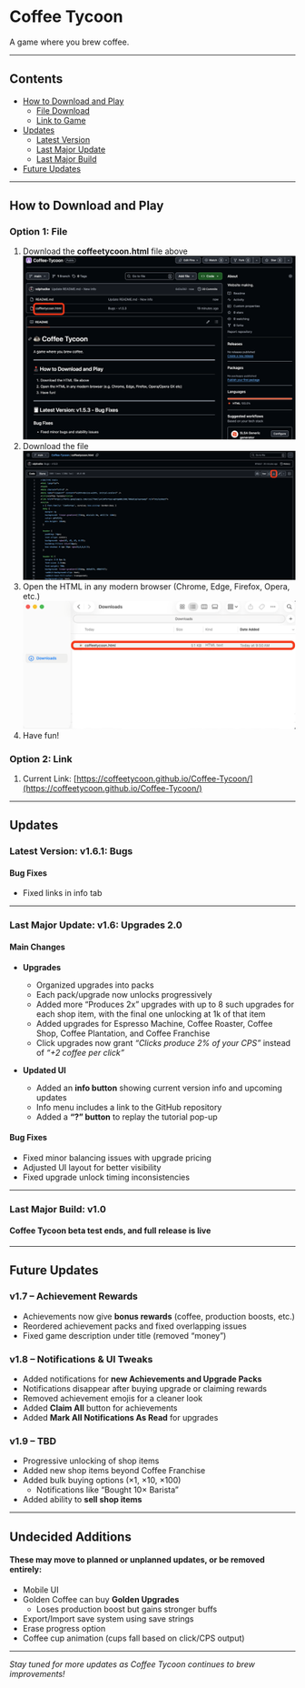# Coffee Tycoon

A game where you brew coffee.

---

## Contents
- [How to Download and Play](#how-to-download-and-play)
  - [File Download](#option-1-file)
  - [Link to Game](#option-2-link)
- [Updates](#updates)
  - [Latest Version](#latest-version-v16-upgrades-20)
  - [Last Major Update](#last-major-update-v16-upgrades-20)
  - [Last Major Build](#last-major-build-v10)
- [Future Updates](#future-updates)

---

## How to Download and Play

### Option 1: File
1. Download the **coffeetycoon.html** file above  
   <img src="Images/Open.png" alt="Open" width="500">
2. Download the file  
   <img src="Images/Download.png" alt="Download" width="500">
3. Open the HTML in any modern browser (Chrome, Edge, Firefox, Opera, etc.)  
   <img src="Images/Files.png" alt="Files" width="500">
4. Have fun!

### Option 2: Link
1. Current Link: [https://coffeetycoon.github.io/Coffee-Tycoon/](https://coffeetycoon.github.io/Coffee-Tycoon/)

---

## Updates

### Latest Version: v1.6.1: Bugs
#### Bug Fixes
- Fixed links in info tab

---

### Last Major Update: v1.6: Upgrades 2.0
#### Main Changes
- **Upgrades**
  - Organized upgrades into packs  
  - Each pack/upgrade now unlocks progressively  
  - Added more “Produces 2x” upgrades with up to 8 such upgrades for each shop item, with the final one unlocking at 1k of that item  
  - Added upgrades for Espresso Machine, Coffee Roaster, Coffee Shop, Coffee Plantation, and Coffee Franchise  
  - Click upgrades now grant *“Clicks produce 2% of your CPS”* instead of *“+2 coffee per click”*  

- **Updated UI**
  - Added an **info button** showing current version info and upcoming updates  
  - Info menu includes a link to the GitHub repository  
  - Added a **“?” button** to replay the tutorial pop-up  

#### Bug Fixes
- Fixed minor balancing issues with upgrade pricing  
- Adjusted UI layout for better visibility  
- Fixed upgrade unlock timing inconsistencies  

---

### Last Major Build: v1.0
#### Coffee Tycoon beta test ends, and full release is live

---

## Future Updates

### v1.7 – Achievement Rewards
- Achievements now give **bonus rewards** (coffee, production boosts, etc.)
- Reordered achievement packs and fixed overlapping issues
- Fixed game description under title (removed “money”)

### v1.8 – Notifications & UI Tweaks
- Added notifications for **new Achievements and Upgrade Packs**
- Notifications disappear after buying upgrade or claiming rewards
- Removed achievement emojis for a cleaner look
- Added **Claim All** button for achievements
- Added **Mark All Notifications As Read** for upgrades

### v1.9 – TBD
- Progressive unlocking of shop items
- Added new shop items beyond Coffee Franchise
- Added bulk buying options (×1, ×10, ×100)
  - Notifications like “Bought 10× Barista”
- Added ability to **sell shop items**

---

## Undecided Additions
#### These may move to planned or unplanned updates, or be removed entirely:
- Mobile UI  
- Golden Coffee can buy **Golden Upgrades**  
  - Loses production boost but gains stronger buffs  
- Export/Import save system using save strings  
- Erase progress option  
- Coffee cup animation (cups fall based on click/CPS output)  

---

*Stay tuned for more updates as Coffee Tycoon continues to brew improvements!*
